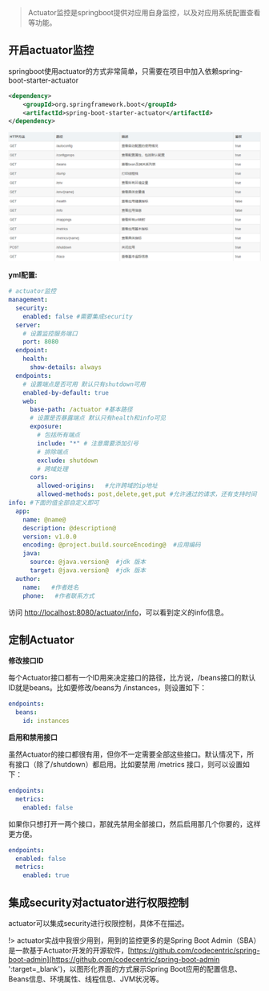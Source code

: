 >Actuator监控是springboot提供对应用自身监控，以及对应用系统配置查看等功能。

## 开启actuator监控

springboot使用actuator的方式非常简单，只需要在项目中加入依赖spring-boot-starter-actuator
```xml
<dependency>
	<groupId>org.springframework.boot</groupId>
	<artifactId>spring-boot-starter-actuator</artifactId>
</dependency>
```

![](../images/actuator/actuator.png)

**yml配置:**
```yaml
# actuator监控
management:
  security:
    enabled: false #需要集成security
  server:
    # 设置监控服务端口
    port: 8080
  endpoint:
    health:
      show-details: always
  endpoints:
    # 设置端点是否可用 默认只有shutdown可用
    enabled-by-default: true
    web:
      base-path: /actuator #基本路径
      # 设置是否暴露端点 默认只有health和info可见
      exposure:
        # 包括所有端点
        include: "*" # 注意需要添加引号
        # 排除端点
        exclude: shutdown
        # 跨域处理
      cors:
        allowed-origins:   #允许跨域的ip地址
        allowed-methods: post,delete,get,put #允许通过的请求，还有支持时间
info: #下面的值全部自定义即可
  app:
    name: @name@
    description: @description@
    version: v1.0.0
    encoding: @project.build.sourceEncoding@  #应用编码
    java:
      source: @java.version@  #jdk 版本
      target: @java.version@  #jdk 版本
  author:
    name:   #作者姓名
    phone:   #作者联系方式
```

访问 [http://localhost:8080/actuator/info](http://localhost:8080/actuator/info ':target=_blank')，可以看到定义的info信息。

## 定制Actuator

**修改接口ID**

每个Actuator接口都有一个ID用来决定接口的路径，比方说，/beans接口的默认ID就是beans。比如要修改/beans为 /instances，则设置如下：
```yaml
endpoints:
  beans:
    id: instances
```
**启用和禁用接口**

虽然Actuator的接口都很有用，但你不一定需要全部这些接口。默认情况下，所有接口（除了/shutdown）都启用。比如要禁用 /metrics 接口，则可以设置如下：
```yaml
endpoints:
  metrics:
    enabled: false
```
如果你只想打开一两个接口，那就先禁用全部接口，然后启用那几个你要的，这样更方便。
```yaml
endpoints:
  enabled: false
  metrics:
    enabled: true
```

## 集成security对actuator进行权限控制

actuator可以集成security进行权限控制，具体不在描述。

!> actuator实战中我很少用到，用到的监控更多的是Spring Boot Admin（SBA）是一款基于Actuator开发的开源软件，[https://github.com/codecentric/spring-boot-admin](https://github.com/codecentric/spring-boot-admin ':target=_blank')，以图形化界面的方式展示Spring Boot应用的配置信息、Beans信息、环境属性、线程信息、JVM状况等。

